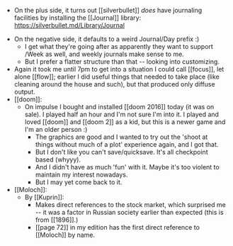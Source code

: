 * On the plus side, it turns out [[silverbullet]] *does* have journaling facilities by installing the [[Journal]] library: https://silverbullet.md/Library/Journal
- On the negative side, it defaults to a weird Journal/Day prefix :)
  - I get what they're going after as apparently they want to support /Week as well, and weekly journals make sense to me.
  - But I prefer a flatter structure than that -- looking into customizing.
- Again it took me until 7pm to get into a situation I could call [[focus]], let alone [[flow]]; earlier I did useful things that needed to take place (like cleaning around the house and such), but that produced only diffuse output.
- [[doom]]:
  - On impulse I bought and installed [[doom 2016]] today (it was on sale). I played half an hour and I'm not sure I'm into it. I played and loved [[doom]] and [[doom 2]] as a kid, but this is a newer game and I'm an older person :)
    - The graphics are good and I wanted to try out the 'shoot at things without much of a plot' experience again, and I got that.
    - But I don't like you can't save/quicksave. It's all checkpoint based (whyyy).
    - And I didn't have as much 'fun' with it. Maybe it's too violent to maintain my interest nowadays.
    - But I may yet come back to it.
- [[Moloch]]:
  - By [[Kuprin]]:
    - Makes direct references to the stock market, which surprised me -- it was a factor in Russian society earlier than expected (this is from [[1896]].)
    - [[page 72]] in my edition has the first direct reference to [[Moloch]] by name.
    